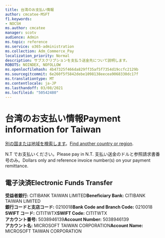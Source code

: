 ```yaml
---
title: 台湾のお支払い情報
author: cmcatee-MSFT
f1.keywords:
- NOCSH
ms.author: cmcatee
manager: scotv
audience: Admin
ms.topic: reference
ms.service: o365-administration
ms.collection: Adm_Commerce_Pay
localization_priority: Normal
description: サブスクリプションを支払う送金先について説明します。
ROBOTS: NOINDEX, NOFOLLOW
ms.openlocfilehash: 4b47325f466da829ff35af5f7354d19ccfc2129b
ms.sourcegitcommit: 6e260f5f5842debe1098138eecea9068330dc17f
ms.translationtype: MT
ms.contentlocale: ja-JP
ms.lasthandoff: 03/08/2021
ms.locfileid: "50542480"
---
```

# <a name="payment-information-for-taiwan"></a><span data-ttu-id="85985-103">台湾のお支払い情報</span><span class="sxs-lookup"><span data-stu-id="85985-103">Payment information for Taiwan</span></span>

<span data-ttu-id="85985-104">[別の国または地域を検索します](../billing-and-payments/pay-for-your-subscription.md)。</span><span class="sxs-lookup"><span data-stu-id="85985-104">[Find another country or region](../billing-and-payments/pay-for-your-subscription.md).</span></span> 

<span data-ttu-id="85985-105">N.T でお支払いください。</span><span class="sxs-lookup"><span data-stu-id="85985-105">Please pay in N.T.</span></span> <span data-ttu-id="85985-106">支払い送金のドルと参照請求書番号のみ。</span><span class="sxs-lookup"><span data-stu-id="85985-106">Dollars only and reference invoice number(s) on your payment remittance.</span></span>

## <a name="electronic-funds-transfer"></a><span data-ttu-id="85985-107">電子決済</span><span class="sxs-lookup"><span data-stu-id="85985-107">Electronic Funds Transfer</span></span>

<span data-ttu-id="85985-108">**受益者銀行:** CITIBANK TAIWAN LIMITED</span><span class="sxs-lookup"><span data-stu-id="85985-108">**Beneficiary Bank:** CITIBANK TAIWAN LIMITED</span></span>  
<span data-ttu-id="85985-109">**銀行コードと支店コード:** 0210018</span><span class="sxs-lookup"><span data-stu-id="85985-109">**Bank Code and Branch Code:** 0210018</span></span>  
<span data-ttu-id="85985-110">**SWIFT コード:** CITITWTX</span><span class="sxs-lookup"><span data-stu-id="85985-110">**SWIFT Code:** CITITWTX</span></span>  
<span data-ttu-id="85985-111">**アカウント番号:** 5038946139</span><span class="sxs-lookup"><span data-stu-id="85985-111">**Account Number:** 5038946139</span></span>  
<span data-ttu-id="85985-112">**アカウント名:** MICROSOFT TAIWAN CORPORATION</span><span class="sxs-lookup"><span data-stu-id="85985-112">**Account Name:** MICROSOFT TAIWAN CORPORATION</span></span>    